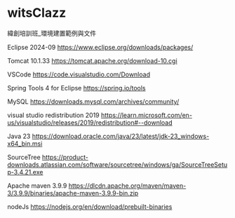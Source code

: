 # witsClazz
緯創培訓班_環境建置範例與文件

Eclipse 2024-09
https://www.eclipse.org/downloads/packages/

Tomcat 10.1.33
https://tomcat.apache.org/download-10.cgi

VSCode
https://code.visualstudio.com/Download

Spring Tools 4 for Eclipse
https://spring.io/tools

MySQL
https://downloads.mysql.com/archives/community/

visual studio redistribution  2019
https://learn.microsoft.com/en-us/visualstudio/releases/2019/redistribution#--download

Java 23
https://download.oracle.com/java/23/latest/jdk-23_windows-x64_bin.msi

SourceTree
https://product-downloads.atlassian.com/software/sourcetree/windows/ga/SourceTreeSetup-3.4.21.exe

Apache maven 3.9.9
https://dlcdn.apache.org/maven/maven-3/3.9.9/binaries/apache-maven-3.9.9-bin.zip

nodeJs
https://nodejs.org/en/download/prebuilt-binaries